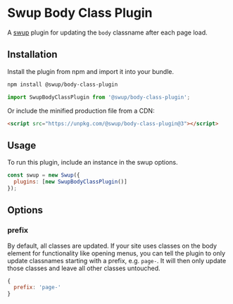 # Swup Body Class Plugin

A [swup](https://swup.js.org) plugin for updating the `body` classname after each page load.

## Installation

Install the plugin from npm and import it into your bundle.

```bash
npm install @swup/body-class-plugin
```

```js
import SwupBodyClassPlugin from '@swup/body-class-plugin';
```

Or include the minified production file from a CDN:

```html
<script src="https://unpkg.com/@swup/body-class-plugin@3"></script>
```

## Usage

To run this plugin, include an instance in the swup options.

```javascript
const swup = new Swup({
  plugins: [new SwupBodyClassPlugin()]
});
```

## Options

### prefix

By default, all classes are updated. If your site uses classes on the body element for functionality
like opening menus, you can tell the plugin to only update classnames starting with a prefix,
e.g. `page-`. It will then only update those classes and leave all other classes untouched.

```javascript
{
  prefix: 'page-'
}
```
